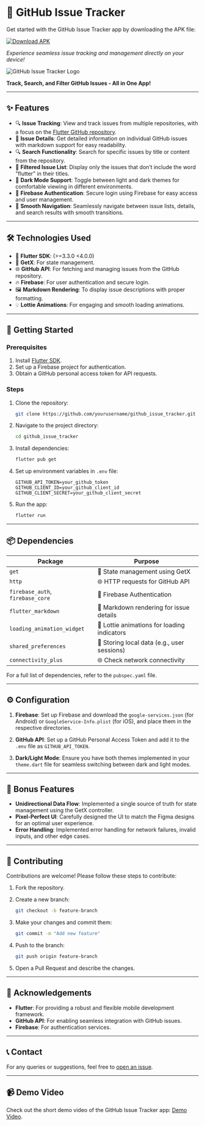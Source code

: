 # 📱 GitHub Issue Tracker

Get started with the GitHub Issue Tracker app by downloading the APK file:

[![Download APK](https://camo.githubusercontent.com/b7f07c99e616f1684eac5d7809ab904f90fb250cf5c6b859c49e9f8533b206b3/68747470733a2f2f696d672e736869656c64732e696f2f62616467652f446f776e6c6f61642d41504b2d677265656e3f7374796c653d666f722d7468652d6261646765266c6f676f3d616e64726f6964)](https://github.com/Noctambulist007/GitHub-Issue-Tracker/releases/tag/v1.0.0)


*Experience seamless issue tracking and management directly on your device!*

![GitHub Issue Tracker Logo](https://github.com/user-attachments/assets/61c33707-2efa-4664-9ca5-0016ca712c88)


**Track, Search, and Filter GitHub Issues - All in One App!**

---

## ✨ Features

- 🔍 **Issue Tracking**: View and track issues from multiple repositories, with a focus on the [Flutter GitHub repository](https://github.com/flutter/flutter).
- 📝 **Issue Details**: Get detailed information on individual GitHub issues with markdown support for easy readability.
- 🔍 **Search Functionality**: Search for specific issues by title or content from the repository.
- 🎯 **Filtered Issue List**: Display only the issues that don’t include the word "flutter" in their titles.
- 🌙 **Dark Mode Support**: Toggle between light and dark themes for comfortable viewing in different environments.
- 🔐 **Firebase Authentication**: Secure login using Firebase for easy access and user management.
- 🚀 **Smooth Navigation**: Seamlessly navigate between issue lists, details, and search results with smooth transitions.

---

## 🛠️ Technologies Used

- 📱 **Flutter SDK**: (>=3.3.0 <4.0.0)
- 🔄 **GetX**: For state management.
- 🌐 **GitHub API**: For fetching and managing issues from the GitHub repository.
- 🔥 **Firebase**: For user authentication and secure login.
- 🖼️ **Markdown Rendering**: To display issue descriptions with proper formatting.
- 💡 **Lottie Animations**: For engaging and smooth loading animations.

---

## 🚀 Getting Started

### Prerequisites

1. Install [Flutter SDK](https://flutter.dev/docs/get-started/install).
2. Set up a Firebase project for authentication.
3. Obtain a GitHub personal access token for API requests.

### Steps

1. Clone the repository:

    ```bash
    git clone https://github.com/yourusername/github_issue_tracker.git
    ```

2. Navigate to the project directory:

    ```bash
    cd github_issue_tracker
    ```

3. Install dependencies:

    ```bash
    flutter pub get
    ```

4. Set up environment variables in `.env` file:

    ```plaintext
    GITHUB_API_TOKEN=your_github_token
    GITHUB_CLIENT_ID=your_github_client_id
    GITHUB_CLIENT_SECRET=your_github_client_secret
    ```

5. Run the app:

    ```bash
    flutter run
    ```

---

## 📦 Dependencies

| Package                          | Purpose                                      |
| --------------------------------- | -------------------------------------------- |
| `get`                             | 🔄 State management using GetX               |
| `http`                            | 🌐 HTTP requests for GitHub API              |
| `firebase_auth`, `firebase_core`  | 🔐 Firebase Authentication                   |
| `flutter_markdown`                | 📝 Markdown rendering for issue details      |
| `loading_animation_widget`        | 💫 Lottie animations for loading indicators  |
| `shared_preferences`              | 💾 Storing local data (e.g., user sessions)  |
| `connectivity_plus`               | 🌐 Check network connectivity                |

For a full list of dependencies, refer to the `pubspec.yaml` file.

---

## ⚙️ Configuration

1. **Firebase**: Set up Firebase and download the `google-services.json` (for Android) or `GoogleService-Info.plist` (for iOS), and place them in the respective directories.

2. **GitHub API**: Set up a GitHub Personal Access Token and add it to the `.env` file as `GITHUB_API_TOKEN`.

3. **Dark/Light Mode**: Ensure you have both themes implemented in your `theme.dart` file for seamless switching between dark and light modes.

---

## 🌟 Bonus Features

- **Unidirectional Data Flow**: Implemented a single source of truth for state management using the GetX controller.
- **Pixel-Perfect UI**: Carefully designed the UI to match the Figma designs for an optimal user experience.
- **Error Handling**: Implemented error handling for network failures, invalid inputs, and other edge cases.

---

## 🤝 Contributing

Contributions are welcome! Please follow these steps to contribute:

1. Fork the repository.
2. Create a new branch:

    ```bash
    git checkout -b feature-branch
    ```

3. Make your changes and commit them:

    ```bash
    git commit -m "Add new feature"
    ```

4. Push to the branch:

    ```bash
    git push origin feature-branch
    ```

5. Open a Pull Request and describe the changes.

---

## 🙏 Acknowledgements

- **Flutter**: For providing a robust and flexible mobile development framework.
- **GitHub API**: For enabling seamless integration with GitHub issues.
- **Firebase**: For authentication services.

---

## 📞 Contact

For any queries or suggestions, feel free to [open an issue](https://github.com/yourusername/github_issue_tracker/issues).

---

## 📹 Demo Video

Check out the short demo video of the GitHub Issue Tracker app: [Demo Video](https://youtube.com/demo-link).
